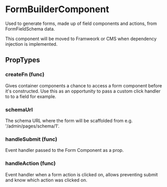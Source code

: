 # FormBuilderComponent

Used to generate forms, made up of field components and actions, from FormFieldSchema data.

This component will be moved to Framweork or CMS when dependency injection is implemented.

## PropTypes

### createFn (func)

Gives container components a chance to access a form component before it's constructed. Use this as an opportunity to pass a custom click handler to to a field for example.

### schemaUrl

The schema URL where the form will be scaffolded from e.g. '/admin/pages/schema/1'.

### handleSubmit (func)

Event handler passed to the Form Component as a prop.

### handleAction (func)

Event handler when a form action is clicked on, allows preventing submit and know which action was clicked on.
